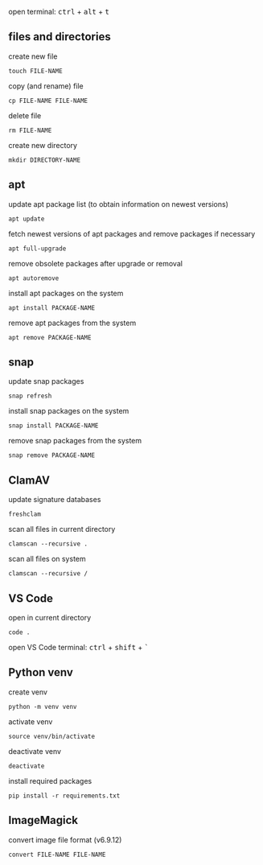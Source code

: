open terminal: <kbd>ctrl</kbd> + <kbd>alt</kbd> + <kbd>t</kbd>
## files and directories
create new file
```shell
touch FILE-NAME
```
copy (and rename) file
```shell
cp FILE-NAME FILE-NAME
```
delete file
```shell
rm FILE-NAME
```
create new directory
```shell
mkdir DIRECTORY-NAME
```
## apt
update apt package list (to obtain information on newest versions)
```shell
apt update
```
fetch newest versions of apt packages and remove packages if necessary
```shell
apt full-upgrade
```
remove obsolete packages after upgrade or removal
```shell
apt autoremove
```
install apt packages on the system
```shell
apt install PACKAGE-NAME
```
remove apt packages from the system
```shell
apt remove PACKAGE-NAME
```
## snap
update snap packages
```shell
snap refresh
```
install snap packages on the system
```shell
snap install PACKAGE-NAME
```
remove snap packages from the system
```shell
snap remove PACKAGE-NAME
```
## ClamAV
update signature databases
```shell
freshclam
```
scan all files in current directory
```shell
clamscan --recursive .
```
scan all files on system
```shell
clamscan --recursive /
```
## VS Code
open in current directory
```shell
code .
```
open VS Code terminal: <kbd>ctrl</kbd> + <kbd>shift</kbd> + <kbd>`</kbd>
## Python venv
create venv
```shell
python -m venv venv
```
activate venv
```shell
source venv/bin/activate
```
deactivate venv
```shell
deactivate
```
install required packages
```shell
pip install -r requirements.txt
```
## ImageMagick
convert image file format (v6.9.12)
```shell
convert FILE-NAME FILE-NAME
```